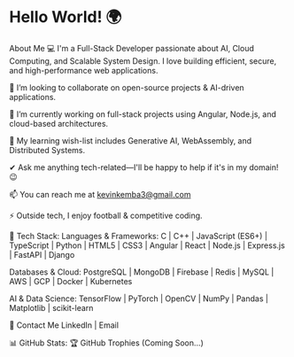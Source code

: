 <h1> Hello World! 🌍 </h1>
About Me
💻 I'm a Full-Stack Developer passionate about AI, Cloud Computing, and Scalable System Design. I love building efficient, secure, and high-performance web applications.

👯 I’m looking to collaborate on open-source projects & AI-driven applications.

🔭 I’m currently working on full-stack projects using Angular, Node.js, and cloud-based architectures.

🌱 My learning wish-list includes Generative AI, WebAssembly, and Distributed Systems.

✔ Ask me anything tech-related—I'll be happy to help if it's in my domain! 😉

📫 You can reach me at kevinkemba3@gmail.com

⚡ Outside tech, I enjoy football & competitive coding.

📜 Tech Stack:
Languages & Frameworks:
C | C++ | JavaScript (ES6+) | TypeScript | Python | HTML5 | CSS3 | Angular | React | Node.js | Express.js | FastAPI | Django

Databases & Cloud:
PostgreSQL | MongoDB | Firebase | Redis | MySQL | AWS | GCP | Docker | Kubernetes

AI & Data Science:
TensorFlow | PyTorch | OpenCV | NumPy | Pandas | Matplotlib | scikit-learn

🔗 Contact Me
LinkedIn | Email

📊 GitHub Stats:
🏆 GitHub Trophies (Coming Soon...)
